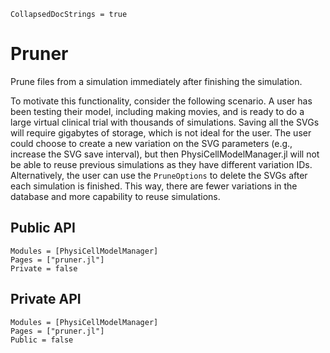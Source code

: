 ```@meta
CollapsedDocStrings = true
```

# Pruner

Prune files from a simulation immediately after finishing the simulation.

To motivate this functionality, consider the following scenario. A user has been testing their model, including making movies, and is ready to do a large virtual clinical trial with thousands of simulations. Saving all the SVGs will require gigabytes of storage, which is not ideal for the user. The user could choose to create a new variation on the SVG parameters (e.g., increase the SVG save interval), but then PhysiCellModelManager.jl will not be able to reuse previous simulations as they have different variation IDs. Alternatively, the user can use the `PruneOptions` to delete the SVGs after each simulation is finished. This way, there are fewer variations in the database and more capability to reuse simulations.

## Public API
```@autodocs
Modules = [PhysiCellModelManager]
Pages = ["pruner.jl"]
Private = false
```

## Private API
```@autodocs
Modules = [PhysiCellModelManager]
Pages = ["pruner.jl"]
Public = false
```